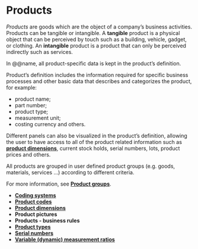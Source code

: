 # Products


*Products* are goods which are the object of a company’s business activities. Products can be tangible or intangible. A **tangible** product is a physical object that can be perceived by touch such as a building, vehicle, gadget, or clothing. An **intangible** product is a product that can only be perceived indirectly such as services. 

In @@name, all product-specific data is kept in the product’s definition. 

Product’s definition includes the information required for specific business processes and other basic data that describes and categorizes the product, for example: 

- product name; 
- part number; 
- product type; 
- measurement unit; 
- costing currency and others. 

Different panels can also be visualized in the product’s definition, allowing the user to have access to all of the product related information such as **[product dimensions](https://docs.erp.net/tech/modules/general/products/product-dimensions/index.html?q=product%20dimensions)**, current stock holds, serial numbers, lots, product prices and others.  

All products are grouped in user defined product groups (e.g. goods, materials, services …) according to different criteria. 

For more information, see **[Product groups](https://docs.erp.net/tech/modules/general/products/product-groups/index.html?q=Product%20Groups)**.


- **[Coding systems](https://docs.erp.net/tech/modules/general/products/coding-systems.html?q=Coding%20Systems)** 
- **[Product codes](https://docs.erp.net/tech/modules/general/products/product-codes.html?q=Product%20Codes)** 
- **[Product dimensions](https://docs.erp.net/tech/modules/general/products/product-dimensions/index.html?q=Product%20Dimensions)** 
- **Product pictures** 
- **Products - business rules** 
- **[Product types](https://docs.erp.net/tech/modules/general/products/product-types/index.html?q=Product%20Types)** 
- **[Serial numbers](https://docs.erp.net/tech/modules/general/products/serial-numbers/index.html?q=Serial%20Numbers)** 
- **[Variable (dynamic) measurement ratios](https://docs.erp.net/tech/modules/general/products/variable-dynamic-measurement-rations.html?q=Variable%20(dynamic)%20measurement%20ratio)**



